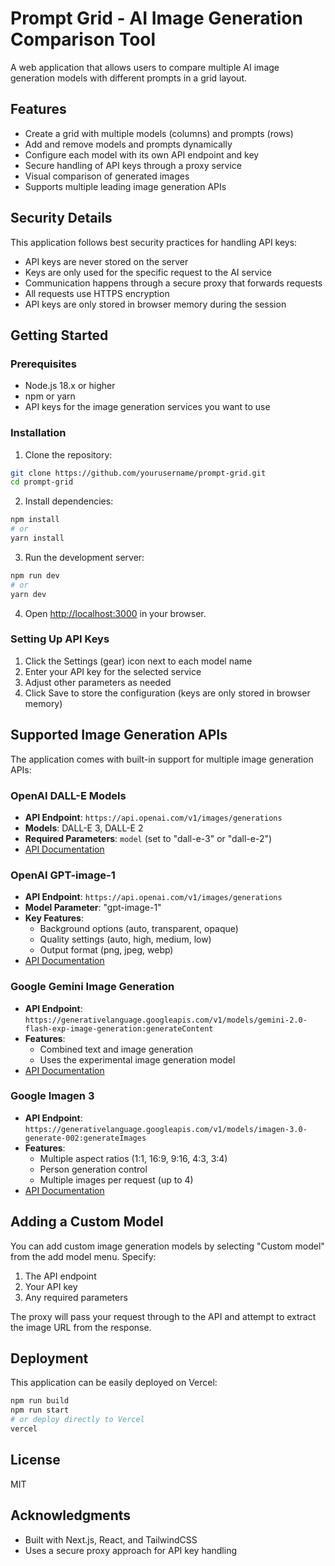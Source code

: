# Prompt Grid - AI Image Generation Comparison Tool

A web application that allows users to compare multiple AI image generation models with different prompts in a grid layout.

## Features

- Create a grid with multiple models (columns) and prompts (rows)
- Add and remove models and prompts dynamically
- Configure each model with its own API endpoint and key
- Secure handling of API keys through a proxy service
- Visual comparison of generated images
- Supports multiple leading image generation APIs

## Security Details

This application follows best security practices for handling API keys:

- API keys are never stored on the server
- Keys are only used for the specific request to the AI service
- Communication happens through a secure proxy that forwards requests
- All requests use HTTPS encryption
- API keys are only stored in browser memory during the session

## Getting Started

### Prerequisites

- Node.js 18.x or higher
- npm or yarn
- API keys for the image generation services you want to use

### Installation

1. Clone the repository:
```bash
git clone https://github.com/yourusername/prompt-grid.git
cd prompt-grid
```

2. Install dependencies:
```bash
npm install
# or
yarn install
```

3. Run the development server:
```bash
npm run dev
# or
yarn dev
```

4. Open [http://localhost:3000](http://localhost:3000) in your browser.

### Setting Up API Keys

1. Click the Settings (gear) icon next to each model name
2. Enter your API key for the selected service
3. Adjust other parameters as needed
4. Click Save to store the configuration (keys are only stored in browser memory)

## Supported Image Generation APIs

The application comes with built-in support for multiple image generation APIs:

### OpenAI DALL-E Models
- **API Endpoint**: `https://api.openai.com/v1/images/generations`
- **Models**: DALL-E 3, DALL-E 2
- **Required Parameters**: `model` (set to "dall-e-3" or "dall-e-2")
- [API Documentation](https://platform.openai.com/docs/api-reference/images/create)

### OpenAI GPT-image-1
- **API Endpoint**: `https://api.openai.com/v1/images/generations`
- **Model Parameter**: "gpt-image-1"
- **Key Features**:
  - Background options (auto, transparent, opaque)
  - Quality settings (auto, high, medium, low)
  - Output format (png, jpeg, webp)
- [API Documentation](https://platform.openai.com/docs/api-reference/images/create)

### Google Gemini Image Generation
- **API Endpoint**: `https://generativelanguage.googleapis.com/v1/models/gemini-2.0-flash-exp-image-generation:generateContent`
- **Features**:
  - Combined text and image generation
  - Uses the experimental image generation model
- [API Documentation](https://ai.google.dev/api/gemini-api/rest/v1/models/generateContent)

### Google Imagen 3
- **API Endpoint**: `https://generativelanguage.googleapis.com/v1/models/imagen-3.0-generate-002:generateImages`
- **Features**:
  - Multiple aspect ratios (1:1, 16:9, 9:16, 4:3, 3:4)
  - Person generation control
  - Multiple images per request (up to 4)
- [API Documentation](https://ai.google.dev/api/gemini-api/rest/v1/models/generateImages)

## Adding a Custom Model

You can add custom image generation models by selecting "Custom model" from the add model menu. Specify:

1. The API endpoint
2. Your API key
3. Any required parameters

The proxy will pass your request through to the API and attempt to extract the image URL from the response.

## Deployment

This application can be easily deployed on Vercel:

```bash
npm run build
npm run start
# or deploy directly to Vercel
vercel
```

## License

MIT

## Acknowledgments

- Built with Next.js, React, and TailwindCSS
- Uses a secure proxy approach for API key handling
